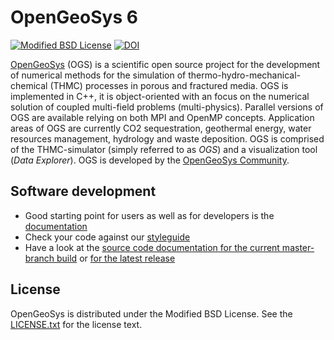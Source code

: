 # OpenGeoSys 6

[![Modified BSD License](http://img.shields.io/badge/license-BSD-blue.svg?style=flat-square)](https://gitlab.opengeosys.org/ogs/ogs/-/blob/master/LICENSE.txt)
[![DOI](https://zenodo.org/badge/1701384.svg)](https://zenodo.org/badge/latestdoi/1701384)

[OpenGeoSys][ogs] (OGS) is a scientific open source project for the development of
numerical methods for the simulation of thermo-hydro-mechanical-chemical
(THMC) processes in porous and fractured media. OGS is implemented in C++, it
is object-oriented with an focus on the numerical solution of coupled multi-field
problems (multi-physics). Parallel versions of OGS are available relying on
both MPI and OpenMP concepts. Application areas of OGS are currently CO2
sequestration, geothermal energy, water resources management, hydrology and
waste deposition. OGS is comprised of the THMC-simulator (simply referred to as
*OGS*) and a visualization tool (*Data Explorer*). OGS is developed by the
[OpenGeoSys Community][ogs].

## Software development

- Good starting point for users as well as for developers is the [documentation][documentation]
- Check your code against our [styleguide](http://ufz.github.io/styleguide/cppguide.xml)
- Have a look at the [source code documentation for the current master-branch build][docs-master] or [for the latest release][docs-release]

## License

OpenGeoSys is distributed under the Modified BSD License. See the
[LICENSE.txt][license-source] for the license text.

[ogs]: https://www.opengeosys.org
[documentation]: https://www.opengeosys.org/docs/
[docs-master]: https://doxygen.opengeosys.org/
[docs-release]: https://doxygen.opengeosys.org/6.5.1
[license-source]: https://github.com/ufz/ogs/blob/master/LICENSE.txt

